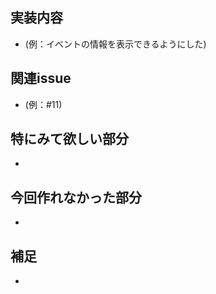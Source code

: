 ## 実装内容
   - (例：イベントの情報を表示できるようにした)
## 関連issue
   - (例：#11)
## 特にみて欲しい部分
   - 
## 今回作れなかった部分
   - 
## 補足
   - 